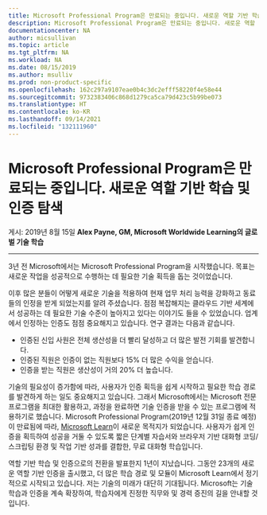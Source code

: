 ```yaml
---
title: Microsoft Professional Program은 만료되는 중입니다. 새로운 역할 기반 학습 및 인증 탐색 | Microsoft Docs
description: Microsoft Professional Program은 만료되는 중입니다. 새로운 역할 기반 학습 및 인증 탐색
documentationcenter: NA
author: micsullivan
ms.topic: article
ms.tgt_pltfrm: NA
ms.workload: NA
ms.date: 08/15/2019
ms.author: msulliv
ms.prod: non-product-specific
ms.openlocfilehash: 162c297a9107eae0b4c3dc2efff58220f4e58e44
ms.sourcegitcommit: 9732383406c868d1279ca5ca79d423c5b99be073
ms.translationtype: HT
ms.contentlocale: ko-KR
ms.lasthandoff: 09/14/2021
ms.locfileid: "132111960"
---
```

# <a name="microsoft-professional-program-is-retiring-explore-our-new-role-based-training-and-certifications"></a>Microsoft Professional Program은 만료되는 중입니다. 새로운 역할 기반 학습 및 인증 탐색

게시: 2019년 8월 15일 **Alex Payne, GM, Microsoft Worldwide Learning의 글로벌 기술 학습**

___

3년 전 Microsoft에서는 Microsoft Professional Program을 시작했습니다. 목표는 새로운 작업을 성공적으로 수행하는 데 필요한 기술 획득을 돕는 것이었습니다.

이후 많은 분들이 어떻게 새로운 기술을 적용하여 현재 업무 처리 능력을 강화하고 동료들의 인정을 받게 되었는지를 알려 주셨습니다.  점점 복잡해지는 클라우드 기반 세계에서 성공하는 데 필요한 기술 수준이 높아지고 있다는 이야기도 들을 수 있었습니다. 업계에서 인정하는 인증도 점점 중요해지고 있습니다. 연구 결과는 다음과 같습니다.

- 인증된 신입 사원은 전체 생산성을 더 빨리 달성하고 더 많은 발전 기회를 발견합니다.
- 인증된 직원은 인증이 없는 직원보다 15% 더 많은 수익을 얻습니다.
- 인증을 받는 직원은 생산성이 거의 20% 더 높습니다.

기술의 필요성이 증가함에 따라, 사용자가 인증 획득을 쉽게 시작하고 필요한 학습 경로를 발견하게 하는 일도 중요해지고 있습니다. 그래서 Microsoft에서는 Microsoft 전문 프로그램을 최대한 활용하고, 과정을 완료하면 기술 인증을 받을 수 있는 프로그램에 적용하기로 했습니다. Microsoft Professional Program(2019년 12월 31일 종료 예정)이 만료됨에 따라, [Microsoft Learn](https://docs.microsoft.com/learn/)이 새로운 목적지가 되었습니다. 사용자가 쉽게 인증을 획득하여 성공을 거둘 수 있도록 짧은 단계별 자습서와 브라우저 기반 대화형 코딩/스크립팅 환경 및 작업 기반 성과를 결합한, 무료 대화형 학습입니다.

역할 기반 학습 및 인증으로의 전환을 발표한지 1년이 지났습니다. 그동안 23개의 새로운 역할 기반 인증을 출시했고, 더 많은 학습 경로 및 모듈이 Microsoft Learn에서 정기적으로 시작되고 있습니다. 저는 기술의 미래가 대단히 기대됩니다. Microsoft는 기술 학습과 인증을 계속 확장하여, 학습자에게 진정한 직무와 및 경력 증진의 길을 안내할 것입니다.